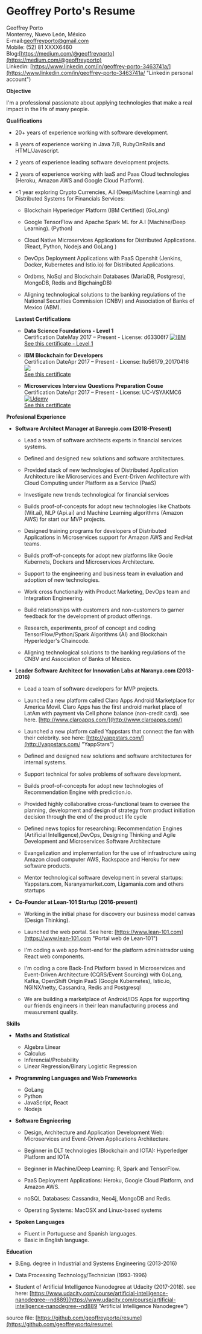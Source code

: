 # Geoffrey Porto's Resume

Geoffrey Porto  
Monterrey, Nuevo León, México  
E-mail:geoffreyporto@gmail.com  
Mobile: \(52\) 81 XXXX6460  
Blog:[https://medium.com/@geoffreyporto](https://medium.com/@geoffreyporto)  
Linkedin: [https://www.linkedin.com/in/geoffrey-porto-3463741a/](https://www.linkedin.com/in/geoffrey-porto-3463741a/ "Linkedin personal account")

**Objective**

I'm a professional passionate about applying technologies that make a real impact in the life of many people.

**Qualifications**

* 20+ years of experience working with software development.

* 8 years of experience working in Java 7/8, RubyOnRails and HTML/Javascript.

* 2 years of experience leading software development projects.

* 2 years of experience working with IaaS and Paas Cloud technologies (Heroku, Amazon AWS and Google Cloud Platform).

* &lt;1 year exploring Crypto Currencies, A.I \(Deep/Machine Learning\) and Distributed Systems for Financials Services:

  * Blockchain Hyperledger Platform \(IBM Certified\) (GoLang)

  * Google TensorFlow and Apache Spark ML for A.I \(Machine/Deep Learning\). (Python)

  * Cloud Native Microservices Applications for Distributed Applications. (React, Python, Nodejs and GoLang )

  * DevOps Deployment Applications with PaaS Openshit \(Jenkins, Docker, Kubernetes and Istio.io\) for Distributed Applications.

  * Ordbms, NoSql and Blockchain Databases (MariaDB, Postgresql, MongoDB, Redis and BigchaingDB)
  
  * Aligning technological solutions to the banking regulations of the National Securities Commission \(CNBV\) and Association of Banks of Mexico \(ABM\).

  **Lastest Certifications**

  * **Data Science Foundations - Level 1**  
    Certification DateMay 2017 – Present - License: d63306f7
    [![](https://media.licdn.com/mpr/mpr/shrink_100_100/AAEAAQAAAAAAAAf_AAAAJGYzOTZiMmE1LTJmYzctNDVkMC1hZTkzLTE2NzNmNTVhNTE2YQ.png "IBM")](https://www.linkedin.com/company/1009/)  
    [See this certificate - Level 1](https://www.youracclaim.com/badges/d63306f7-dcf2-4102-8bbf-e735e21431a8)

  * **IBM Blockchain for Developers**  
    Certification DateApr 2017 – Present - License: ltu56179\_20170416[
    ![](https://media.licdn.com/mpr/mpr/shrink_100_100/AAEAAQAAAAAAAAf_AAAAJGYzOTZiMmE1LTJmYzctNDVkMC1hZTkzLTE2NzNmNTVhNTE2YQ.png)](#)  
    [See this certificate](https://www.youracclaim.com/badges/a2210117-9f44-4c4f-81f0-2577ef22f8b7/public_url)

  * **Microservices Interview Questions Preparation Couse**  
    Certification DateApr 2017 – Present - License: UC-VSYAKMC6
    [![](https://media.licdn.com/mpr/mpr/shrink_100_100/AAEAAQAAAAAAAAhAAAAAJDdhOTcwMmYzLTE4N2ItNDc0Ny1iMDc3LWM3MmIzNTI3ZjFkNg.png "Udemy")](https://www.linkedin.com/company/822535/)  
    [See this certificate](https://www.udemy.com/certificate/UC-VSYAKMC6/)

**Profesional Experience**

* **Software Architect Manager at Banregio.com \(2018-Present\)**

  * Lead a team of software architects experts in financial services systems.

  * Defined and designed new solutions and software architectures.

  * Provided stack of new technologies of Distributed Application Architecture like Microservices and Event-Driven Architecture with Cloud Computing under Platform as a Service \(PaaS\)

  * Investigate new trends technological for financial services

  * Builds proof-of-concepts for adopt new technologies like Chatbots \(Wit.ai\), NLP \(Api.ai\) and Machine Learning algorithms \(Amazon AWS\) for start our MVP projects.

  * Designed training programs for developers of Distributed Applications in Microservices support for Amazon AWS and RedHat teams.

  * Builds proff-of-concepts for adopt new platforms like Goole Kubernets, Dockers and Microservices Architecture.

  * Support to the engineering and business team in evaluation and adoption of new technologies.

  * Work cross functionally with Product Marketing, DevOps team and Integration Engineering.

  * Build relationships with customers and non-customers to garner feedback for the development of product offerings.

  * Research, experiments, proof of concept and coding TensorFlow/Python/Spark Algorithms \(AI\) and Blockchain Hyperledger's Chaincode.

  * Aligning technological solutions to the banking regulations of the CNBV and Association of Banks of Mexico.

* **Leader Software Architect for Innovation Labs at Naranya.com \(2013-2016\)**

  * Lead a team of software developers for MVP projects.

  * Launched a new platform called Claro Apps Android Marketplace for America Movil. Claro Apps has the first android market place of LatAm with payment via Cell phone balance \(non-credit card\). see here. [http://www.claroapps.com/](http://www.claroapps.com/)

  * Launched a new platform called Yappstars that connect the fan with their celebrity. see here: [http://yappstars.com/](http://yappstars.com/ "YappStars")

  * Defined and designed new solutions and software architectures for internal systems.

  * Support technical for solve problems of software development.

  * Builds proof-of-concepts for adopt new technologies of Recommendation Engine with prediction.io.

  * Provided highly collaborative cross-functional team to oversee the planning, development and design of strategy from product initiation decision through the end of the product life cycle

  * Defined news topics for researching: Recommendation Engines \(Artificial Intelligence\),DevOps, Designing Thinking and Agile Development and Microservices Software Architecture

  * Evangelization and implementation for the use of infrastructure using Amazon cloud computer AWS, Rackspace and Heroku for new software products.

  * Mentor technological software development in several startups: Yappstars.com, Naranyamarket.com, Ligamania.com and others startups

* **Co-Founder at Lean-101 Startup \(2016-present\)**

  * Working in the initial phase for discovery our business model canvas \(Design Thinking\).

  * Launched the web portal. See here: [https://www.lean-101.com](https://www.lean-101.com "Portal web de Lean-101")

  * I'm coding a web app front-end for the platform administrador using React web components.

  * I'm coding a core Back-End Platform based in Microservices and Event-Driven Architecture \(CQRS/Event Sourcing\) with GoLang, Kafka, OpenShift Origin PaaS \(Google Kubernetes\), Istio.io, NGINX/netty, Cassandra, Redis and Postgresql

  * We are building a marketplace of Android/IOS Apps for supporting our friends engineers in their lean manufacturing process and measurement quality.


**Skills**

* **Maths and Statistical**

  * Algebra Linear
  * Calculus
  * Inferencial/Probability
  * Linear Regression/Binary Logistic Regression

* **Programming Languages and Web Frameworks**

  * GoLang
  * Python
  * JavaScript, React
  * Nodejs

* **Software Engnieering**

  * Design, Architecture and Application Development Web: Microservices and Event-Driven Applications Architecture.

  * Beginner in DLT technologies (Blockchain and IOTA): Hyperledger Platform and IOTA

  * Beginner in Machine/Deep Learning: R, Spark and TensorFlow.

  * PaaS Deployment Applications: Heroku, Google Cloud Platform, and Amazon AWS.

  * noSQL Databases:  Cassandra, Neo4j, MongoDB and Redis.

  * Operating Systems: MacOSX and Linux-based systems

* **Spoken Languages**

  * Fluent in Portuguese and Spanish languages.
  * Basic in English language.

**Education**

* B.Eng. degree in Industrial and Systems Engineering \(2013-2016\)

* Data Processing Technology/Technician \(1993-1996\)

* Student of Artificial Intelligence Nanodegree at Udacity \(2017-2018\). see here: [https://www.udacity.com/course/artificial-intelligence-nanodegree--nd889](https://www.udacity.com/course/artificial-intelligence-nanodegree--nd889 "Artificial Intelligence Nanodegree")

source file: [https://github.com/geoffreyporto/resume](https://github.com/geoffreyporto/resume)

